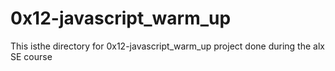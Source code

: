 # 0x12-javascript_warm_up

This isthe directory for 0x12-javascript_warm_up project done during the alx SE course
